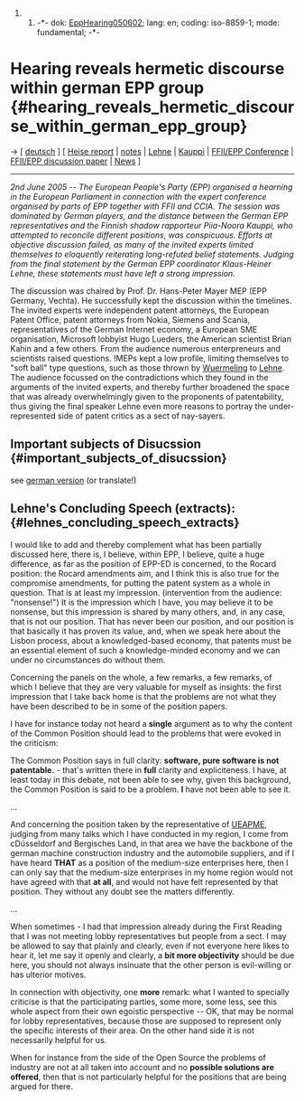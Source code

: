 1.  1.  -\*- dok: [EppHearing050602](EppHearing050602 "wikilink"); lang:
        en; coding: iso-8859-1; mode: fundamental; -\*-

# Hearing reveals hermetic discourse within german EPP group {#hearing_reveals_hermetic_discourse_within_german_epp_group}

-\> \[ [ deutsch](EppHearing050602De "wikilink") \] \[ [Heise
report](http://www.heise.de/newsticker/meldung/60212 "wikilink") \| [
notes](Epp050602En "wikilink") \| [
Lehne](KlausHeinerLehneEn "wikilink") \| [
Kauppi](PiiaNooraKauppiEn "wikilink") \| [ FFII/EPP
Conference](Konf050601En "wikilink") \| [ FFII/EPP discussion
paper](FfiiEpp0506En "wikilink") \| [ News](SwpatcninoEn "wikilink") \]

------------------------------------------------------------------------

*2nd June 2005 \-- The European People\'s Party (EPP) organised a
hearning in the European Parliament in connection with the expert
conference organised by parts of EPP together with FFII and CCIA. The
session was dominated by German players, and the distance between the
German EPP representatives and the Finnish shadow rapporteur Piia-Noora
Kauppi, who attempted to reconcile different positions, was conspicuous.
Efforts at objective discussion failed, as many of the invited experts
limited themselves to eloquently reiterating long-refuted belief
statements. Judging from the final statement by the German EPP
coordinator Klaus-Heiner Lehne, these statements must have left a strong
impression.*

The discussion was chaired by Prof. Dr. Hans-Peter Mayer MEP (EPP
Germany, Vechta). He successfully kept the discussion within the
timelines. The invited experts were independent patent attorneys, the
European Patent Office, patent attorneys from Nokia, Siemens and Scania,
representatives of the German Internet economy, a European SME
organisation, Microsoft lobbyist Hugo Lueders, the American scientist
Brian Kahin and a few others. From the audience numerous enterpreneurs
and scientists raised questions. !MEPs kept a low profile, limiting
themselves to \"soft ball\" type questions, such as those thrown by [
Wuermeling](SwpatjwuermelingEn "wikilink") to [
Lehne](KlausHeinerLehneEn "wikilink"). The audience focussed on the
contradictions which they found in the arguments of the invited experts,
and thereby further broadened the space that was already overwhelmingly
given to the proponents of patentability, thus giving the final speaker
Lehne even more reasons to portray the under-represented side of patent
critics as a sect of nay-sayers.

## Important subjects of Disucssion {#important_subjects_of_disucssion}

see [ german version](EppHearing050602De "wikilink") (or translate!)

## Lehne\'s Concluding Speech (extracts): {#lehnes_concluding_speech_extracts}

I would like to add and thereby complement what has been partially
discussed here, there is, I believe, within EPP, I believe, quite a huge
difference, as far as the position of EPP-ED is concerned, to the Rocard
position: the Rocard amendments aim, and I think this is also true for
the compromise amendments, for putting the patent system as a whole in
question. That is at least my impression. (intervention from the
audience: \"nonsense!\") It is the impression which I have, you may
believe it to be nonsense, but this impression is shared by many others,
and, in any case, that is not our position. That has never been our
position, and our position is that basically it has proven its value,
and, when we speak here about the Lisbon process, about a
knowledged-based economy, that patents must be an essential element of
such a knowledge-minded economy and we can under no circumstances do
without them.

Concerning the panels on the whole, a few remarks, a few remarks, of
which I believe that they are very valuable for myself as insights: the
first impression that I take back home is that the problems are not what
they have been described to be in some of the position papers.

I have for instance today not heard a **single** argument as to why the
content of the Common Position should lead to the problems that were
evoked in the criticism:

The Common Position says in full clarity: **software, pure software is
not patentable.** - that\'s written there in **full** clarity and
expliciteness. I have, at least today in this debate, not been able to
see why, given this background, the Common Position is said to be a
problem. **I** have not been able to see it.

\...

And concerning the position taken by the representative of [
UEAPME](UeapmeEn "wikilink"), judging from many talks which I have
conducted in my region, I come from cDüsseldorf and Bergisches Land, in
that area we have the backbone of the german machine construction
industry and the automobile suppliers, and if I have heard **THAT** as a
position of the medium-size enterprises here, then I can only say that
the medium-size enterprises in my home region would not have agreed with
that **at all**, and would not have felt represented by that position.
They without any doubt see the matters differently.

\...

When sometimes - I had that impression already during the First Reading
that I was not meeting lobby representatives but people from a sect. I
may be allowed to say that plainly and clearly, even if not everyone
here likes to hear it, let me say it openly and clearly, a **bit more
objectivity** should be due here, you should not always insinuate that
the other person is evil-willing or has ulterior motives.

In connection with objectivity, one **more** remark: what I wanted to
specially criticise is that the participating parties, some more, some
less, see this whole aspect from their own egoistic perspective \-- OK,
that may be normal for lobby representatives, because those are supposed
to represent only the specific interests of their area. On the other
hand side it is not necessarily helpful for us.

When for instance from the side of the Open Source the problems of
industry are not at all taken into account and no **possible solutions
are offered**, then that is not particularly helpful for the positions
that are being argued for there.
